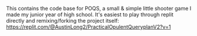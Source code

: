 This contains the code base for POQS, a small & simple little shooter game I made my junior year of high school. It's easiest to play through replit directly and remixing/forking the project itself: 
https://replit.com/@AustinLong2/PracticalOpulentQueryplanV2?v=1
